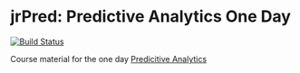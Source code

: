 # jrPred: Predictive Analytics One Day
[![Build Status](https://api.travis-ci.org/jr-packages/jrPred.png?branch=master)](https://travis-ci.org/jr-packages/jrPred)

Course material for the one day [Predicitive Analytics](https://www.jumpingrivers.com)
